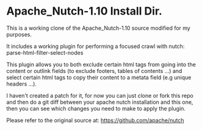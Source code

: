 Apache_Nutch-1.10 Install Dir.
==============================

This is a working clone of the Apache_Nutch-1.10 source modified 
for my purposes. 

It includes a working plugin for performing a focused crawl with nutch:
parse-html-filter-select-nodes 

This plugin allows you to both exclude certain html tags from going into 
the content or outlink fields (to exclude footers, tables of contents ...) 
and select certain html tags to copy their content to a metata field 
(e.g unique headers ...). 

I haven't created a patch for it, for now you can just clone or fork this 
repo and then do a git diff between your apache nutch installation and this 
one, then you can see which changes you need to make to apply the plugin.

Please refer to the original source at: https://github.com/apache/nutch
